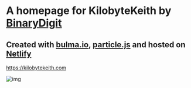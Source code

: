 # A homepage for KilobyteKeith by [BinaryDigit](https://binarydigit.io)

## Created with [bulma.io](https://bulma.io/), [particle.js](https://vincentgarreau.com/particles.js/) and hosted on [Netlify](https://www.netlify.com/)

https://kilobytekeith.com

![img](https://raw.githubusercontent.com/thebinarydigit/kilobytekeith/main/images/screenshot.png)